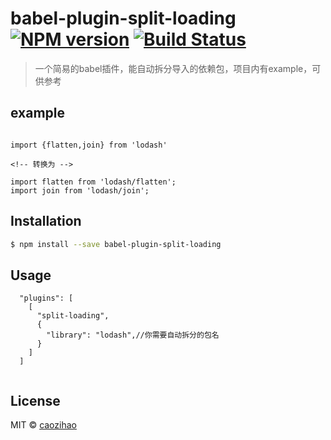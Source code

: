 
# babel-plugin-split-loading [![NPM version](https://badge.fury.io/js/babel-plugin-split-loading.svg)](https://npmjs.org/package/babel-plugin-split-loading) [![Build Status](https://travis-ci.org/caozihao/babel-plugin-split-loading.svg?branch=master)](https://travis-ci.org/caozihao/babel-plugin-split-loading)

> 一个简易的babel插件，能自动拆分导入的依赖包，项目内有example，可供参考

##  example

```

import {flatten,join} from 'lodash'

<!-- 转换为 -->

import flatten from 'lodash/flatten';
import join from 'lodash/join';
```

## Installation

```sh
$ npm install --save babel-plugin-split-loading
```

## Usage

```.babelrc
  "plugins": [
    [
      "split-loading",
      {
        "library": "lodash",//你需要自动拆分的包名
      }
    ]
  ]
 
```

## License

MIT © [caozihao](https://github.com/caozihao)